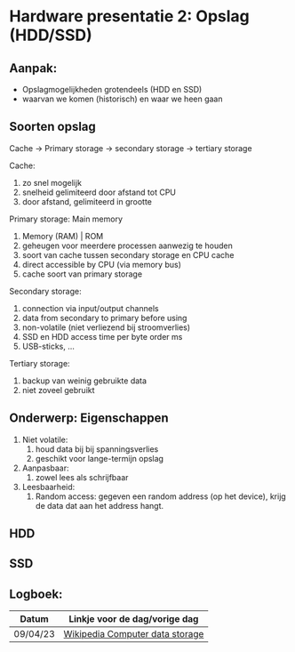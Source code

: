 # Hardware presentatie 2: Opslag (HDD/SSD)

## Aanpak:

* Opslagmogelijkheden grotendeels (HDD en SSD)
* waarvan we komen (historisch) en waar we heen gaan 

## Soorten opslag

Cache -> Primary storage -> secondary storage -> tertiary storage

Cache: 
1. zo snel mogelijk
2. snelheid gelimiteerd door afstand tot CPU
3. door afstand, gelimiteerd in grootte

Primary storage: Main memory
1. Memory (RAM) | ROM
2. geheugen voor meerdere processen aanwezig te houden
3. soort van cache tussen secondary storage en CPU cache
4. direct accessible by CPU (via memory bus)
5. cache soort van primary storage

Secondary storage:
1. connection via input/output channels
2. data from secondary to primary before using
3. non-volatile (niet verliezend bij stroomverlies)
4. SSD en HDD access time per byte order ms
5. USB-sticks, ...

Tertiary storage:
1. backup van weinig gebruikte data
2. niet zoveel gebruikt
   
## Onderwerp: Eigenschappen

1. Niet volatile:
   1. houd data bij bij spanningsverlies
   2. geschikt voor lange-termijn opslag
2. Aanpasbaar:
   1. zowel lees als schrijfbaar
3. Leesbaarheid:
   1. Random access: gegeven een random address (op het device), krijg de data dat aan het address hangt.


## HDD


## SSD



## Logboek:

| Datum | Linkje voor de dag/vorige dag |
| ----- | ----------------------------- |
| 09/04/23 | [Wikipedia Computer data storage](https://en.wikipedia.org/wiki/Computer_data_storage#Hierarchy_of_storage) |
